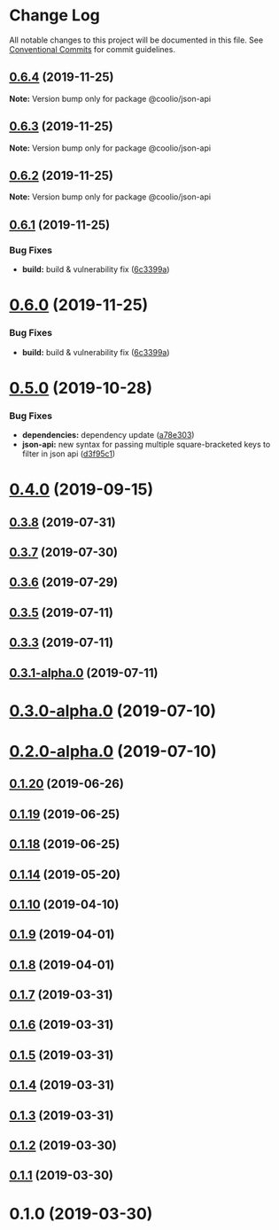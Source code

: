 # Change Log

All notable changes to this project will be documented in this file.
See [Conventional Commits](https://conventionalcommits.org) for commit guidelines.

## [0.6.4](https://github.com/headline-1/coolio/compare/v0.6.3...v0.6.4) (2019-11-25)

**Note:** Version bump only for package @coolio/json-api





## [0.6.3](https://github.com/headline-1/coolio/compare/v0.6.2...v0.6.3) (2019-11-25)

**Note:** Version bump only for package @coolio/json-api





## [0.6.2](https://github.com/headline-1/coolio/compare/v0.6.1...v0.6.2) (2019-11-25)

**Note:** Version bump only for package @coolio/json-api





## [0.6.1](https://github.com/headline-1/coolio/compare/v0.5.0...v0.6.1) (2019-11-25)


### Bug Fixes

* **build:** build & vulnerability fix ([6c3399a](https://github.com/headline-1/coolio/commit/6c3399a7feb25628dac432588ec607620b9fc6e6))





# [0.6.0](https://github.com/headline-1/coolio/compare/v0.5.0...v0.6.0) (2019-11-25)


### Bug Fixes

* **build:** build & vulnerability fix ([6c3399a](https://github.com/headline-1/coolio/commit/6c3399a7feb25628dac432588ec607620b9fc6e6))



# [0.5.0](https://github.com/headline-1/coolio/compare/v0.4.0...v0.5.0) (2019-10-28)


### Bug Fixes

* **dependencies:** dependency update ([a78e303](https://github.com/headline-1/coolio/commit/a78e30362be13aa34a198af40c1e4031e49119e8))
* **json-api:** new syntax for passing multiple square-bracketed keys to filter in json api ([d3f95c1](https://github.com/headline-1/coolio/commit/d3f95c1ad71030757bad9bcf14cac5feacedb6de))



# [0.4.0](https://github.com/headline-1/coolio/compare/v0.3.8...v0.4.0) (2019-09-15)



## [0.3.8](https://github.com/headline-1/coolio/compare/v0.3.7...v0.3.8) (2019-07-31)



## [0.3.7](https://github.com/headline-1/coolio/compare/v0.3.6...v0.3.7) (2019-07-30)



## [0.3.6](https://github.com/headline-1/coolio/compare/v0.3.5...v0.3.6) (2019-07-29)



## [0.3.5](https://github.com/headline-1/coolio/compare/v0.3.3...v0.3.5) (2019-07-11)



## [0.3.3](https://github.com/headline-1/coolio/compare/v0.3.1-alpha.0...v0.3.3) (2019-07-11)



## [0.3.1-alpha.0](https://github.com/headline-1/coolio/compare/v0.3.0-alpha.0...v0.3.1-alpha.0) (2019-07-11)



# [0.3.0-alpha.0](https://github.com/headline-1/coolio/compare/v0.2.0-alpha.0...v0.3.0-alpha.0) (2019-07-10)



# [0.2.0-alpha.0](https://github.com/headline-1/coolio/compare/v0.1.20...v0.2.0-alpha.0) (2019-07-10)



## [0.1.20](https://github.com/headline-1/coolio/compare/v0.1.19...v0.1.20) (2019-06-26)



## [0.1.19](https://github.com/headline-1/coolio/compare/v0.1.18...v0.1.19) (2019-06-25)



## [0.1.18](https://github.com/headline-1/coolio/compare/v0.1.14...v0.1.18) (2019-06-25)



## [0.1.14](https://github.com/headline-1/coolio/compare/v0.1.11...v0.1.14) (2019-05-20)



## [0.1.10](https://github.com/headline-1/coolio/compare/v0.1.9...v0.1.10) (2019-04-10)



## [0.1.9](https://github.com/headline-1/coolio/compare/v0.1.8...v0.1.9) (2019-04-01)



## [0.1.8](https://github.com/headline-1/coolio/compare/v0.1.7...v0.1.8) (2019-04-01)



## [0.1.7](https://github.com/headline-1/coolio/compare/v0.1.6...v0.1.7) (2019-03-31)



## [0.1.6](https://github.com/headline-1/coolio/compare/v0.1.5...v0.1.6) (2019-03-31)



## [0.1.5](https://github.com/headline-1/coolio/compare/v0.1.4...v0.1.5) (2019-03-31)



## [0.1.4](https://github.com/headline-1/coolio/compare/v0.1.3...v0.1.4) (2019-03-31)



## [0.1.3](https://github.com/headline-1/coolio/compare/v0.1.2...v0.1.3) (2019-03-31)



## [0.1.2](https://github.com/headline-1/coolio/compare/v0.1.1...v0.1.2) (2019-03-30)



## [0.1.1](https://github.com/headline-1/coolio/compare/v0.1.0...v0.1.1) (2019-03-30)



# 0.1.0 (2019-03-30)
